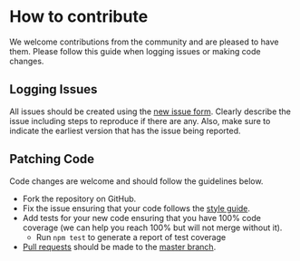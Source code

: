 # How to contribute

We welcome contributions from the community and are pleased to have
them.  Please follow this guide when logging issues or making code
changes.

## Logging Issues

All issues should be created using the
[new issue form](https://github.com/rjrodger/wo/issues/new). Clearly
describe the issue including steps to reproduce if there are
any. Also, make sure to indicate the earliest version that has the
issue being reported.

## Patching Code

Code changes are welcome and should follow the guidelines below.

* Fork the repository on GitHub.
* Fix the issue ensuring that your code follows the [style guide](https://github.com/hapijs/contrib/blob/master/Style.md).
* Add tests for your new code ensuring that you have 100% code coverage (we can help you reach 100% but will not merge without it).
    * Run `npm test` to generate a report of test coverage
* [Pull requests](http://help.github.com/send-pull-requests/) should be made to the [master branch](https://github.com/rjrodger/wo/tree/master).
